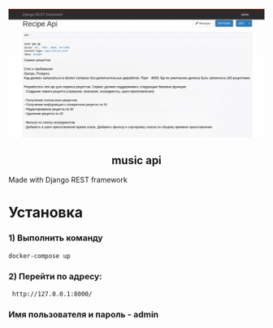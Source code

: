 <p align="center">
<img width="900px" title="T3" alt="" src="logo.png">
</p>
<h2 align="center">music api</h2>

Made with  Django REST framework



# Установка

### 1) Выполнить команду 
    docker-compose up

### 2) Перейти по адресу:
     http://127.0.0.1:8000/

### Имя пользователя и пароль - admin 
